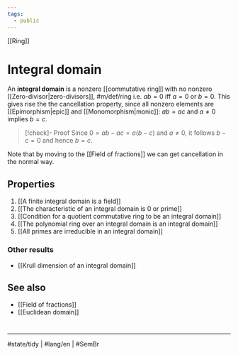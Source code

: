```yaml
---
tags:
  - public
---
```

[[Ring]]
# Integral domain

An **integral domain** is a nonzero [[commutative ring]] with no nonzero [[Zero-divisor|zero-divisors]], #m/def/ring i.e. $ab=0$ iff $a = 0$ or $b = 0$.
This gives rise the the cancellation property,
since all nonzero elements are [[Epimorphism|epic]] and [[Monomorphism|monic]]:
$ab = ac$ and $a \neq 0$ implies $b = c$.

> [!check]- Proof
> Since $0 = ab - ac = a(b-c)$ and $a \neq 0$, it follows $b - c =0$ and hence $b = c$. 
> <span class="QED"/>

Note that by moving to the [[Field of fractions]] we can get cancellation in the normal way.

## Properties

1. [[A finite integral domain is a field]]
2. [[The characteristic of an integral domain is 0 or prime]]
3. [[Condition for a quotient commutative ring to be an integral domain]]
4. [[The polynomial ring over an integral domain is an integral domain]]
5. [[All primes are irreducible in an integral domain]]

### Other results

- [[Krull dimension of an integral domain]]

## See also

- [[Field of fractions]]
- [[Euclidean domain]]

#
---
#state/tidy | #lang/en | #SemBr
